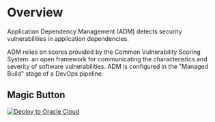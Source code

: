 # Overview
Application Dependency Management (ADM) detects security vulnerabilities in application dependencies.

ADM relies on scores provided by the Common Vulnerability Scoring System: an open framework for communicating the characteristics and severity of software vulnerabilities. ADM is configured in the "Managed Build" stage of a DevOps pipeline.
## Magic Button 
[![Deploy to Oracle Cloud](https://oci-resourcemanager-plugin.plugins.oci.oraclecloud.com/latest/deploy-to-oracle-cloud.svg)](https://cloud.oracle.com/resourcemanager/stacks/create?zipUrl=https://github.com/subraman1an-vv/magic-button-examples/releases/latest/download/adm.zip)